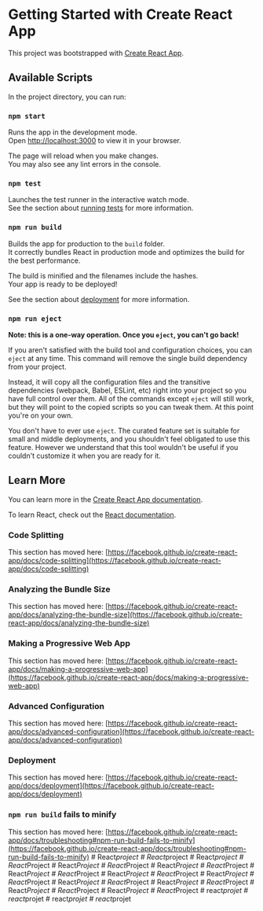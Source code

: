 # Getting Started with Create React App

This project was bootstrapped with [Create React App](https://github.com/facebook/create-react-app).

## Available Scripts

In the project directory, you can run:

### `npm start`

Runs the app in the development mode.\
Open [http://localhost:3000](http://localhost:3000) to view it in your browser.

The page will reload when you make changes.\
You may also see any lint errors in the console.

### `npm test`

Launches the test runner in the interactive watch mode.\
See the section about [running tests](https://facebook.github.io/create-react-app/docs/running-tests) for more information.

### `npm run build`

Builds the app for production to the `build` folder.\
It correctly bundles React in production mode and optimizes the build for the best performance.

The build is minified and the filenames include the hashes.\
Your app is ready to be deployed!

See the section about [deployment](https://facebook.github.io/create-react-app/docs/deployment) for more information.

### `npm run eject`

**Note: this is a one-way operation. Once you `eject`, you can't go back!**

If you aren't satisfied with the build tool and configuration choices, you can `eject` at any time. This command will remove the single build dependency from your project.

Instead, it will copy all the configuration files and the transitive dependencies (webpack, Babel, ESLint, etc) right into your project so you have full control over them. All of the commands except `eject` will still work, but they will point to the copied scripts so you can tweak them. At this point you're on your own.

You don't have to ever use `eject`. The curated feature set is suitable for small and middle deployments, and you shouldn't feel obligated to use this feature. However we understand that this tool wouldn't be useful if you couldn't customize it when you are ready for it.

## Learn More

You can learn more in the [Create React App documentation](https://facebook.github.io/create-react-app/docs/getting-started).

To learn React, check out the [React documentation](https://reactjs.org/).

### Code Splitting

This section has moved here: [https://facebook.github.io/create-react-app/docs/code-splitting](https://facebook.github.io/create-react-app/docs/code-splitting)

### Analyzing the Bundle Size

This section has moved here: [https://facebook.github.io/create-react-app/docs/analyzing-the-bundle-size](https://facebook.github.io/create-react-app/docs/analyzing-the-bundle-size)

### Making a Progressive Web App

This section has moved here: [https://facebook.github.io/create-react-app/docs/making-a-progressive-web-app](https://facebook.github.io/create-react-app/docs/making-a-progressive-web-app)

### Advanced Configuration

This section has moved here: [https://facebook.github.io/create-react-app/docs/advanced-configuration](https://facebook.github.io/create-react-app/docs/advanced-configuration)

### Deployment

This section has moved here: [https://facebook.github.io/create-react-app/docs/deployment](https://facebook.github.io/create-react-app/docs/deployment)

### `npm run build` fails to minify

This section has moved here: [https://facebook.github.io/create-react-app/docs/troubleshooting#npm-run-build-fails-to-minify](https://facebook.github.io/create-react-app/docs/troubleshooting#npm-run-build-fails-to-minify)
#   R e a c t _ p r o j e c t  
 #   R e a c t _ p r o j e c t  
 #   R e a c t _ p r o j e c t  
 #   R e a c t _ P r o j e c t  
 #   R e a c t _ P r o j e c t  
 #   R e a c t _ P r o j e c t  
 #   R e a c t _ P r o j e c t  
 #   R e a c t _ P r o j e c t  
 #   R e a c t _ P r o j e c t  
 #   R e a c t _ P r o j e c t  
 #   R e a c t _ P r o j e c t  
 #   R e a c t _ P r o j e c t  
 #   R e a c t _ P r o j e c t  
 #   R e a c t _ P r o j e c t  
 #   R e a c t _ P r o j e c t  
 #   R e a c t _ P r o j e c t  
 #   R e a c t _ P r o j e c t  
 #   R e a c t _ P r o j e c t  
 #   R e a c t _ P r o j e c t  
 #   R e a c t _ P r o j e c t  
 #   R e a c t _ P r o j e c t  
 #   R e a c t _ P r o j e c t  
 #   r e a c t _ p r o j e t  
 #   r e a c t _ p r o j e t  
 #   r e a c t _ p r o j e t  
 #   r e a c t _ p r o j e t  
 